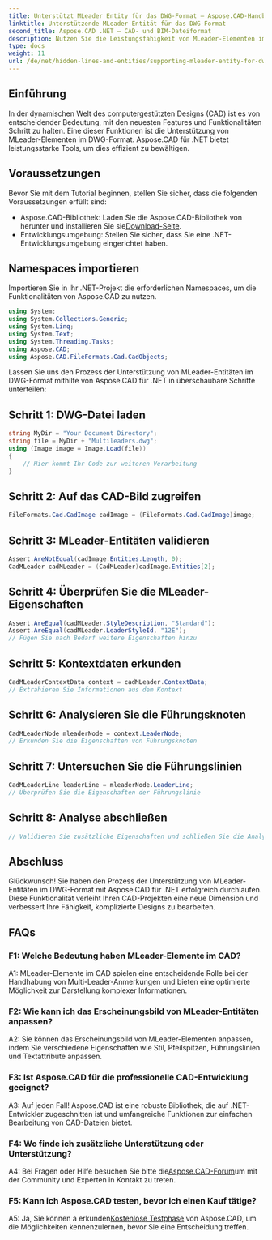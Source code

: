 ```yaml
---
title: Unterstützt MLeader Entity für das DWG-Format – Aspose.CAD-Handbuch
linktitle: Unterstützende MLeader-Entität für das DWG-Format
second_title: Aspose.CAD .NET – CAD- und BIM-Dateiformat
description: Nutzen Sie die Leistungsfähigkeit von MLeader-Elementen im DWG-Format mit Aspose.CAD für .NET. Werten Sie Ihre CAD-Projekte mühelos auf.
type: docs
weight: 11
url: /de/net/hidden-lines-and-entities/supporting-mleader-entity-for-dwg-format/
---
```

## Einführung

In der dynamischen Welt des computergestützten Designs (CAD) ist es von entscheidender Bedeutung, mit den neuesten Features und Funktionalitäten Schritt zu halten. Eine dieser Funktionen ist die Unterstützung von MLeader-Elementen im DWG-Format. Aspose.CAD für .NET bietet leistungsstarke Tools, um dies effizient zu bewältigen.

## Voraussetzungen

Bevor Sie mit dem Tutorial beginnen, stellen Sie sicher, dass die folgenden Voraussetzungen erfüllt sind:

-  Aspose.CAD-Bibliothek: Laden Sie die Aspose.CAD-Bibliothek von herunter und installieren Sie sie[Download-Seite](https://releases.aspose.com/cad/net/).
- Entwicklungsumgebung: Stellen Sie sicher, dass Sie eine .NET-Entwicklungsumgebung eingerichtet haben.

## Namespaces importieren

Importieren Sie in Ihr .NET-Projekt die erforderlichen Namespaces, um die Funktionalitäten von Aspose.CAD zu nutzen.

```csharp
using System;
using System.Collections.Generic;
using System.Linq;
using System.Text;
using System.Threading.Tasks;
using Aspose.CAD;
using Aspose.CAD.FileFormats.Cad.CadObjects;
```

Lassen Sie uns den Prozess der Unterstützung von MLeader-Entitäten im DWG-Format mithilfe von Aspose.CAD für .NET in überschaubare Schritte unterteilen:

## Schritt 1: DWG-Datei laden

```csharp
string MyDir = "Your Document Directory";
string file = MyDir + "Multileaders.dwg";
using (Image image = Image.Load(file))
{
    // Hier kommt Ihr Code zur weiteren Verarbeitung
}
```

## Schritt 2: Auf das CAD-Bild zugreifen

```csharp
FileFormats.Cad.CadImage cadImage = (FileFormats.Cad.CadImage)image;
```

## Schritt 3: MLeader-Entitäten validieren

```csharp
Assert.AreNotEqual(cadImage.Entities.Length, 0);
CadMLeader cadMLeader = (CadMLeader)cadImage.Entities[2];
```

## Schritt 4: Überprüfen Sie die MLeader-Eigenschaften

```csharp
Assert.AreEqual(cadMLeader.StyleDescription, "Standard");
Assert.AreEqual(cadMLeader.LeaderStyleId, "12E");
// Fügen Sie nach Bedarf weitere Eigenschaften hinzu
```

## Schritt 5: Kontextdaten erkunden

```csharp
CadMLeaderContextData context = cadMLeader.ContextData;
// Extrahieren Sie Informationen aus dem Kontext
```

## Schritt 6: Analysieren Sie die Führungsknoten

```csharp
CadMLeaderNode mleaderNode = context.LeaderNode;
// Erkunden Sie die Eigenschaften von Führungsknoten
```

## Schritt 7: Untersuchen Sie die Führungslinien

```csharp
CadMLeaderLine leaderLine = mleaderNode.LeaderLine;
// Überprüfen Sie die Eigenschaften der Führungslinie
```

## Schritt 8: Analyse abschließen

```csharp
// Validieren Sie zusätzliche Eigenschaften und schließen Sie die Analyse ab
```

## Abschluss

Glückwunsch! Sie haben den Prozess der Unterstützung von MLeader-Entitäten im DWG-Format mit Aspose.CAD für .NET erfolgreich durchlaufen. Diese Funktionalität verleiht Ihren CAD-Projekten eine neue Dimension und verbessert Ihre Fähigkeit, komplizierte Designs zu bearbeiten.

## FAQs

### F1: Welche Bedeutung haben MLeader-Elemente im CAD?

A1: MLeader-Elemente im CAD spielen eine entscheidende Rolle bei der Handhabung von Multi-Leader-Anmerkungen und bieten eine optimierte Möglichkeit zur Darstellung komplexer Informationen.

### F2: Wie kann ich das Erscheinungsbild von MLeader-Entitäten anpassen?

A2: Sie können das Erscheinungsbild von MLeader-Elementen anpassen, indem Sie verschiedene Eigenschaften wie Stil, Pfeilspitzen, Führungslinien und Textattribute anpassen.

### F3: Ist Aspose.CAD für die professionelle CAD-Entwicklung geeignet?

A3: Auf jeden Fall! Aspose.CAD ist eine robuste Bibliothek, die auf .NET-Entwickler zugeschnitten ist und umfangreiche Funktionen zur einfachen Bearbeitung von CAD-Dateien bietet.

### F4: Wo finde ich zusätzliche Unterstützung oder Unterstützung?

 A4: Bei Fragen oder Hilfe besuchen Sie bitte die[Aspose.CAD-Forum](https://forum.aspose.com/c/cad/19)um mit der Community und Experten in Kontakt zu treten.

### F5: Kann ich Aspose.CAD testen, bevor ich einen Kauf tätige?

 A5: Ja, Sie können a erkunden[Kostenlose Testphase](https://releases.aspose.com/) von Aspose.CAD, um die Möglichkeiten kennenzulernen, bevor Sie eine Entscheidung treffen.